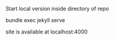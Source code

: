 
Start local version inside directory of repo

bundle exec jekyll serve

site is available at 
localhost:4000